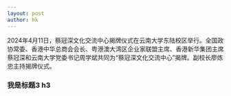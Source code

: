 ```yaml
---
layout: post
author: hk
---
```

2024年4月11日，蔡冠深文化交流中心揭牌仪式在云南大学东陆校区举行。全国政协常委、香港中华总商会会长、粤港澳大湾区企业家联盟主席、香港新华集团主席蔡冠深和云南大学党委书记周学斌共同为“蔡冠深文化交流中心”揭牌。副校长廖炼忠主持揭牌仪式。  
<h3>我是标题3 h3</h3>